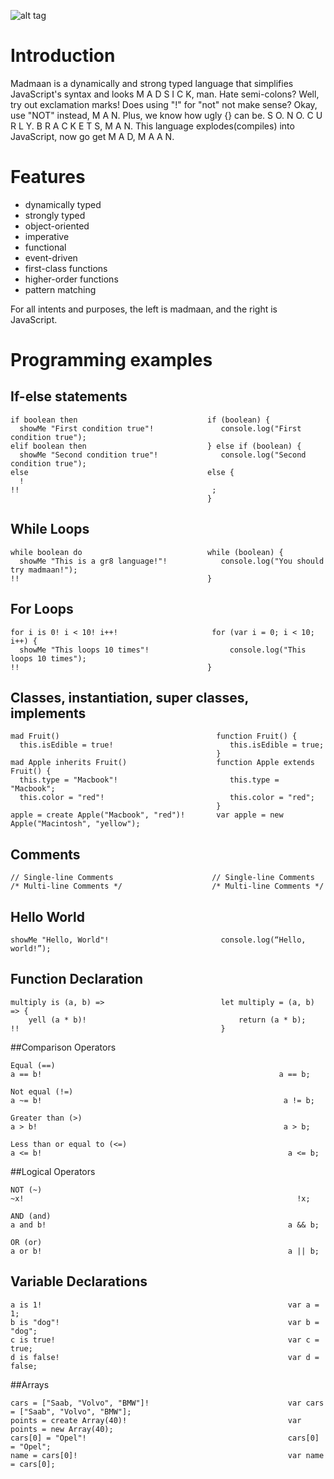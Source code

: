 ![alt tag](https://github.com/mitchelljfs/madmaan/blob/master/madmaan.jpg)
# Introduction
Madmaan is a dynamically and strong typed language that simplifies JavaScript's
syntax and looks M A D S I C K, man. Hate semi-colons? Well, try out exclamation marks!
Does using "!" for "not" not make sense? Okay, use "NOT" instead, M A N. Plus,
we know how ugly {} can be. S O. N O. C U R L Y. B R A C K E T S, M A N.
This language explodes(compiles) into JavaScript, now go get M A D, M A A N.

# Features
* dynamically typed
* strongly typed
* object-oriented
* imperative
* functional
* event-driven
* first-class functions
* higher-order functions
* pattern matching

For all intents and purposes, the left is madmaan, and the right is JavaScript.

# Programming examples
## If-else statements
````
if boolean then                             if (boolean) {
  showMe "First condition true"!               console.log("First condition true");
elif boolean then                           } else if (boolean) {
  showMe "Second condition true"!              console.log("Second condition true");
else                                        else {
  !  
!!                                           ;
                                            }
````
## While Loops
````
while boolean do                            while (boolean) {
  showMe "This is a gr8 language!"!            console.log("You should try madmaan!");
!!                                          }
````

## For Loops
````
for i is 0! i < 10! i++!                     for (var i = 0; i < 10; i++) {
  showMe "This loops 10 times"!                  console.log("This loops 10 times");
!!                                          }
````
## Classes, instantiation, super classes, implements
````
mad Fruit()                                   function Fruit() {
  this.isEdible = true!                          this.isEdible = true;
                                              }
mad Apple inherits Fruit()                    function Apple extends Fruit() {
  this.type = "Macbook"!                         this.type = "Macbook";
  this.color = "red"!                            this.color = "red";
                                              }
apple = create Apple("Macbook", "red")!       var apple = new Apple("Macintosh", "yellow");
````

## Comments
````
// Single-line Comments                      // Single-line Comments    
/* Multi-line Comments */                    /* Multi-line Comments */
````

## Hello World
````
showMe "Hello, World"!                         console.log(“Hello, world!”);
````
## Function Declaration
````
multiply is (a, b) =>                          let multiply = (a, b) => {
    yell (a * b)!                                  return (a * b);
!!                                             }   

````
##Comparison Operators
````
Equal (==)
a == b!                                                     a == b;

Not equal (!=)
a ~= b!                                                      a != b;

Greater than (>)
a > b!                                                       a > b;

Less than or equal to (<=)
a <= b!                                                       a <= b;
````
##Logical Operators
````
NOT (~)
~x!                                                             !x;

AND (and)
a and b!                                                      a && b;

OR (or)
a or b!                                                       a || b;
````
## Variable Declarations
````
a is 1!                                                       var a = 1;
b is "dog"!                                                   var b = "dog";
c is true!                                                    var c = true;
d is false!                                                   var d = false;
````
##Arrays
````
cars = ["Saab, "Volvo", "BMW"]!                               var cars = ["Saab", "Volvo", "BMW"];
points = create Array(40)!                                    var points = new Array(40);
cars[0] = "Opel"!                                             cars[0] = "Opel";
name = cars[0]!                                               var name = cars[0];
````
